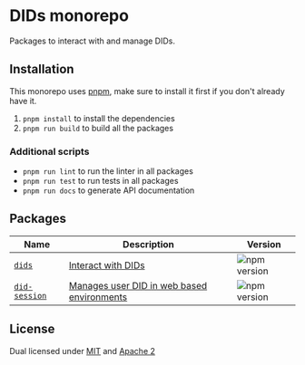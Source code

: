 # DIDs monorepo

Packages to interact with and manage DIDs. 

## Installation

This monorepo uses [pnpm](https://pnpm.io/), make sure to install it first if you don't already have it.

1. `pnpm install` to install the dependencies
1. `pnpm run build` to build all the packages

### Additional scripts

- `pnpm run lint` to run the linter in all packages
- `pnpm run test` to run tests in all packages
- `pnpm run docs` to generate API documentation

## Packages

| Name                                                              | Description                                                                                               | Version                                                                      |
| ----------------------------------------------------------------- | --------------------------------------------------------------------------------------------------------- | ---------------------------------------------------------------------------- |
| [`dids`](./packages/dids)                                         | [Interact with DIDs](https://developers.ceramic.network/reference/core-clients/did-jsonrpc/)                         | ![npm version](https://img.shields.io/npm/v/dids.svg)                        |
| [`did-session`](./packages/datamodel)                             | [Manages user DID in web based environments](https://developers.ceramic.network/reference/accounts/did-session/)   | ![npm version](https://img.shields.io/npm/v/did-session.svg)                 |

## License

Dual licensed under [MIT](LICENSE-MIT) and [Apache 2](LICENSE-APACHE)